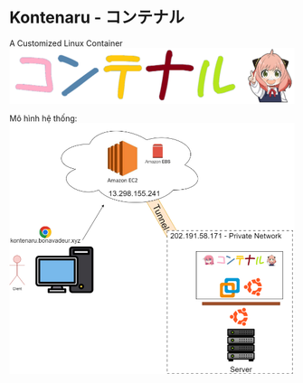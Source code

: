 # Kontenaru - コンテナル
A Customized Linux Container
![](/resources/image/kontenaru.png)

Mô hình hệ thống:
![](/resources/image/web.png)
